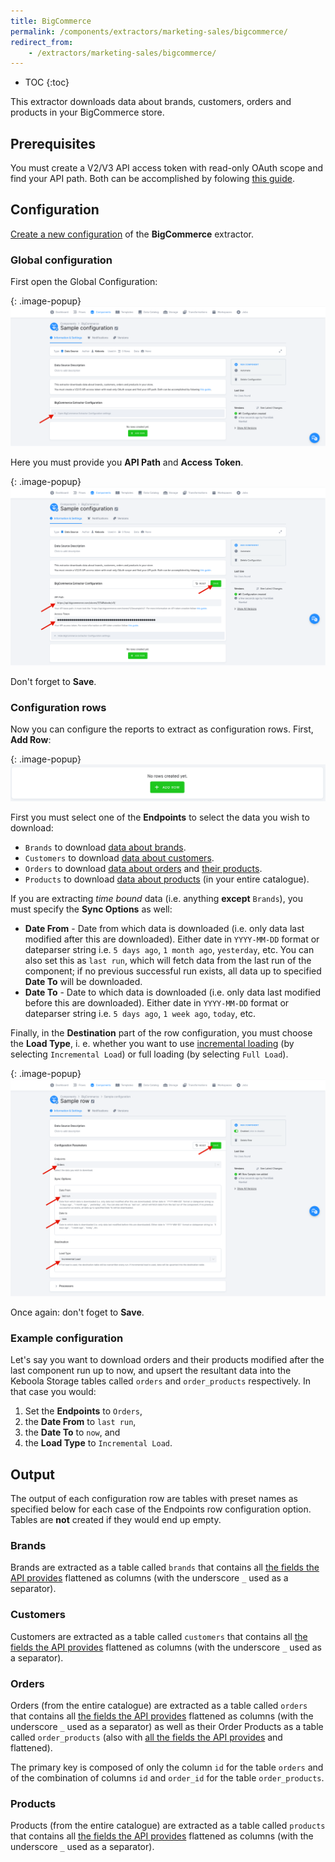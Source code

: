 ```yaml
---
title: BigCommerce
permalink: /components/extractors/marketing-sales/bigcommerce/
redirect_from:
    - /extractors/marketing-sales/bigcommerce/
---
```


* TOC
{:toc}

This extractor downloads data about brands, customers, orders and products in your BigCommerce store.

## Prerequisites
You must create a V2/V3 API access token with read-only OAuth scope and find your API path. Both can be accomplished by folowing [this guide](https://support.bigcommerce.com/s/article/Store-API-Accounts?language=en_US#creating).

## Configuration
[Create a new configuration](/components/#creating-component-configuration) of the **BigCommerce** extractor.

### Global configuration

First open the Global Configuration:

{: .image-popup}
![Global Configuration opening](/components/extractors/marketing-sales/bigcommerce/global_config_collapsed.png)

Here you must provide you **API Path** and **Access Token**.

{: .image-popup}
![API Path and Access Token entry](/components/extractors/marketing-sales/bigcommerce/global_config.png)

Don't forget to **Save**.

### Configuration rows
Now you can configure the reports to extract as configuration rows. First, **Add Row**:

{: .image-popup}
![Add Row](/components/extractors/marketing-sales/bigcommerce/add_row.png)

First you must select one of the **Endpoints** to select the data you wish to download:
- `Brands` to download [data about brands](https://developer.bigcommerce.com/api-reference/c2610608c20c8-get-all-brands#response-body).
- `Customers` to download [data about customers](https://developer.bigcommerce.com/api-reference/761ec193054b6-get-all-customers#response-body).
- `Orders` to download [data about orders](https://developer.bigcommerce.com/api-reference/82f91b58d0c98-get-all-orders#response-body) and [their products](https://developer.bigcommerce.com/api-reference/3b4dfef625708-list-order-products#response-body).
- `Products` to download [data about products](https://developer.bigcommerce.com/api-reference/4101d472a814d-get-all-products#response-body) (in your entire catalogue).

If you are extracting *time bound* data (i.e. anything **except** `Brands`), you must specify the **Sync Options** as well:
- **Date From** - Date from which data is downloaded (i.e. only data last modified after this are downloaded). Either date in `YYYY-MM-DD` format or dateparser string i.e. `5 days ago`, `1 month ago`, `yesterday`, etc. You can also set this as `last run`, which will fetch data from the last run of the component; if no previous successful run exists, all data up to specified **Date To** will be downloaded.
- **Date To** - Date to which data is downloaded (i.e. only data last modified before this are downloaded). Either date in `YYYY-MM-DD` format or dateparser string i.e. `5 days ago`, `1 week ago`, `today`, etc.

Finally, in the **Destination** part of the row configuration, you must choose the **Load Type**, i. e. whether you want to use [incremental loading](/storage/tables/#incremental-loading) (by selecting `Incremental Load`) or full loading (by selecting `Full Load`).

{: .image-popup}
![Row configuration entry](/components/extractors/marketing-sales/bigcommerce/row_config.png)

Once again: don't foget to **Save**.

### Example configuration

Let's say you want to download orders and their products modified after the last component run up to now, and upsert the resultant data into the Keboola Storage tables called `orders` and `order_products` respectively. In that case you would:
1. Set the **Endpoints** to `Orders`,
2. the **Date From** to `last run`,
3. the **Date To** to `now`, and
4. the **Load Type** to `Incremental Load`.

## Output
The output of each configuration row are tables with preset names as specified below for each case of the Endpoints row configuration option. Tables are **not** created if they would end up empty.

<!-- List of tables, foreign keys, schema. -->
### Brands
Brands are extracted as a table called `brands` that contains all [the fields the API provides](https://developer.bigcommerce.com/api-reference/c2610608c20c8-get-all-brands#response-body) flattened as columns (with the underscore `_` used as a separator).

<!-- The primary key is composed of only the column `id`. -->

### Customers
Customers are extracted as a table called `customers` that contains all [the fields the API provides](https://developer.bigcommerce.com/api-reference/761ec193054b6-get-all-customers#response-body) flattened as columns (with the underscore `_` used as a separator).

<!-- The primary key is composed of only the column `id`. -->

### Orders
Orders (from the entire catalogue) are extracted as a table called `orders` that contains all [the fields the API provides](https://developer.bigcommerce.com/api-reference/82f91b58d0c98-get-all-orders#response-body) flattened as columns (with the underscore `_` used as a separator) as well as their Order Products as a table called `order_products` (also with [all the fields the API provides](https://developer.bigcommerce.com/api-reference/3b4dfef625708-list-order-products#response-body) and flattened).

The primary key is composed of only the column `id` for the table `orders` and of the combination of columns `id` and `order_id` for the table `order_products`.

### Products
Products (from the entire catalogue) are extracted as a table called `products` that contains all [the fields the API provides](https://developer.bigcommerce.com/api-reference/4101d472a814d-get-all-products#response-body) flattened as columns (with the underscore `_` used as a separator).

<!-- The primary key is composed of only the column `id`. -->